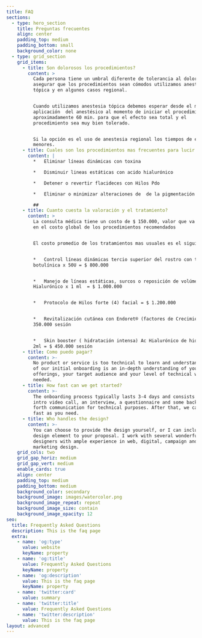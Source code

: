 ```yaml
---
title: FAQ
sections:
  - type: hero_section
    title: Preguntas frecuentes
    align: center
    padding_top: medium
    padding_bottom: small
    background_color: none
  - type: grid_section
    grid_items:
      - title: Son dolorosos los procedimientos?
        content: >
          Cada persona tiene un umbral diferente de tolerancia al dolor, para
          asegurar que los procedimientos sean cómodos utilizamos anestesia
          tópica y en algunos casos regional.


          Cuando utilizamos anestesia tópica debemos esperar desde el momento de
          aplicación  del anestésico al momento de iniciar el procedimiento
          aproximadamente 60 min. para que el efecto sea total y el
          procedimiento sea muy bien tolerado.


          Si la opción es el uso de anestesia regional los tiempos de espera son
          menores.
      - title: Cuales son los procedimientos mas frecuentes para lucir mas jóven?
        content: |
          *   Eliminar líneas dinámicas con toxina

          *   Disminuir lineas estáticas con acido hialurónico

          *   Detener o revertir flacideces con Hilos Pdo

          *   Eliminar o minimizar alteraciones de  de la pigmentación cutánea

          ##
      - title: Cuanto cuesta la valoración y el tratamiento?
        content: >
          La consulta médica tiene un costo de $ 150.000, valor que va incluido
          en el costo global de los procedimientos recomendados


          El costo promedio de los tratamientos mas usuales es el siguiente:


          *   Control líneas dinámicas tercio superior del rostro con toxina
          botulínica x 50U = $ 800.000


          *   Manejo de líneas estáticas, surcos o reposición de volúmen con Ac
          Hialurónico x 1 ml  = $ 1.000.000 


          *   Protocolo de Hilos forte (4) facial = $ 1.200.000


          *   Revitalización cutánea con Endoret® (factores de Crecimiento) = $
          350.000 sesión


          *   Skin booster ( hidratación intensa) Ac Hialurónico de hidratación
          2ml = $ 450.000 sesión
      - title: Como puedo pagar?
        content: >-
          No product or service is too technical to learn and understand. Part
          of our initial onboarding is an in-depth understanding of your
          offerings, your target audience and your level of technical writing
          needed.
      - title: How fast can we get started?
        content: >-
          The onboarding process typically lasts 3-4 days and consists of an
          intro video call, an interview, a questionnaire and some back and
          forth communication for technical purposes. After that, we can go as
          fast as you need.
      - title: Who handles the design?
        content: >-
          You can choose to provide the design yourself, or I can include a
          design element to your proposal. I work with several wonderful
          designers with ample experience in web, digital, campaign and
          marketing design.
    grid_cols: two
    grid_gap_horiz: medium
    grid_gap_vert: medium
    enable_cards: true
    align: center
    padding_top: medium
    padding_bottom: medium
    background_color: secondary
    background_image: images/watercolor.png
    background_image_repeat: repeat
    background_image_size: contain
    background_image_opacity: 12
seo:
  title: Frequently Asked Questions
  description: This is the faq page
  extra:
    - name: 'og:type'
      value: website
      keyName: property
    - name: 'og:title'
      value: Frequently Asked Questions
      keyName: property
    - name: 'og:description'
      value: This is the faq page
      keyName: property
    - name: 'twitter:card'
      value: summary
    - name: 'twitter:title'
      value: Frequently Asked Questions
    - name: 'twitter:description'
      value: This is the faq page
layout: advanced
---
```

